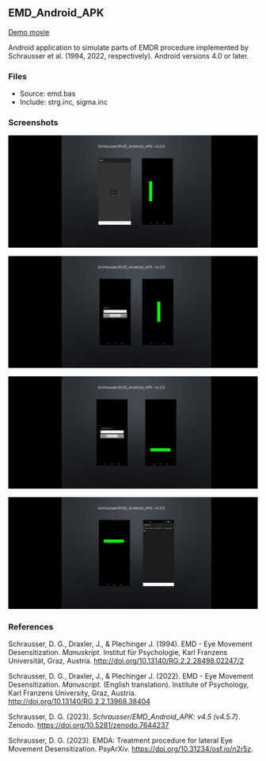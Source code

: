 ## EMD_Android_APK
[Demo movie](https://m.youtube.com/watch?v=n8u1iLaO1cQ)

Android application to simulate parts of EMDR procedure implemented by Schrausser et al. (1994, 2022, respectively). Android versions 4.0 or later.

### Files

- Source: emd.bas
- Include: strg.inc, sigma.inc

### Screenshots

![figure.\label{pic1}](pic1.jpg)


![figure.\label{pic2}](pic2.jpg)


![figure.\label{pic3}](pic3.jpg)


![figure.\label{pic4}](pic4.jpg)


### References

Schrausser, D. G., Draxler, J., & Plechinger J. (1994). EMD - Eye Movement Desensitization. *Manuskript*. Institut für Psychologie, Karl Franzens Universität, Graz, Austria. http://doi.org/10.13140/RG.2.2.28498.02247/2
 
Schrausser, D. G., Draxler, J., & Plechinger J. (2022). EMD - Eye Movement Desensitization. *Manuscript*. (English translation). Institute of Psychology, Karl Franzens University, Graz, Austria. http://doi.org/10.13140/RG.2.2.13968.38404

Schrausser, D. G. (2023). *Schrausser/EMD_Android_APK: v4.5 (v4.5.7)*. Zenodo. https://doi.org/10.5281/zenodo.7644237
   
Schrausser, D. G. (2023). EMDA: Treatment procedure for lateral Eye Movement
Desensitization. PsyArXiv. https://doi.org/10.31234/osf.io/n2r5z.
